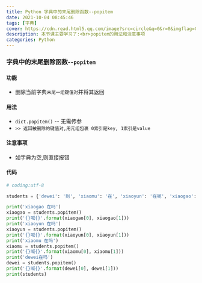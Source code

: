 ```yaml
---
title: Python 字典中的末尾删除函数--popitem
date: 2021-10-04 08:45:46
tags: [字典]
cover: https://cdn.read.html5.qq.com/image?src=circle&q=0&r=0&imgflag=0&cdn_cache=1800&w=0&h=0&imageUrl=https://learnonly-7.oss-cn-qingdao.aliyuncs.com/2021-10-3/5.png
description: 本节课主要学习了:<br>popitem的用法和注意事项
categories: Python
---
```


### 字典中的末尾删除函数--`popitem`

#### 功能

- 删除当前字典`末尾一组键值对`并将其返回

#### 用法

- `dict.popitem()`  --  无需传参
- `>> 返回被删除的键值对,用元组包裹 0索引是key, 1索引是value`

#### 注意事项

- 如字典为空,则直接报错

#### 代码

```python
# coding:utf-8

students = {'dewei': '到', 'xiaomu': '在', 'xiaoyun': '在呢', 'xiaogao': '在'}

print('xiaogao 在吗')
xiaogao = students.popitem()
print('{}喊{}'.format(xiaogao[0], xiaogao[1]))
print('xiaoyun 在吗')
xiaoyun = students.popitem()
print('{}喊{}'.format(xiaoyun[0], xiaoyun[1]))
print('xiaomu 在吗')
xiaomu = students.popitem()
print('{}喊{}'.format(xiaomu[0], xiaomu[1]))
print('dewei在吗')
dewei = students.popitem()
print('{}喊{}'.format(dewei[0], dewei[1]))
print(students)

```
